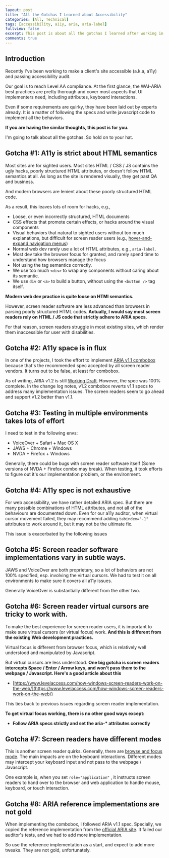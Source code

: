 ```yaml
---
layout: post
title: "All the Gotchas I Learned about Accessibility"
categories: [All, Technical]
tags: [accessibility, a11y, aria, aria-label]
fullview: false
excerpt: This post is about all the gotchas I learned after working in accessibility for three months.
comments: true
---
```


## Introduction
Recently I've been working to make a client's site accessible (a.k.a, a11y) and passing accessibility audit.

Our goal is to reach Level AA compliance. At the first glance, the WAI-ARIA best practices are pretty thorough and cover most aspects that UI implementers need, including attributes, keyboard interactions.

Even if some requirements are quirky, they have been laid out by experts already. It is a matter of following the specs and write javascript code to implement all the behaviors.

__If you are having the similar thoughts, this post is for you.__

I'm going to talk about all the gotchas. So hold on to your hat.

## Gotcha #1: A11y is strict about HTML semantics

Most sites are for sighted users. Most sites HTML / CSS / JS contains the ugly hacks, poorly structured HTML attributes, or doesn't follow HTML semantics at all. As long as the site is rendered visually, they get past QA and business.

And modern browsers are lenient about these poorly structured HTML code.

As a result, this leaves lots of room for hacks, e.g.,
- Loose, or even incorrectly structured, HTML documents
- CSS effects that promote certain effects, or hacks around the visual components
- Visual behaviors that natural to sighted users without too much explanations, but difficult for screen reader users (e.g., [hover-and-expand navigation menus](https://blog.junjizhi.com/all/technical/2020/08/17/a11y-nav-dropdown-menu.html))
- Normal web dev rarely use a lot of HTML attributes, e.g., `aria-label`.
- Most dev take the browser focus for granted, and rarely spend time to understand how browsers manage the focus
- Not using the tag semantics correctly.
- We use too much `<div>` to wrap any components without caring about its semantic.
- We use `div` or `<a>` to build a button, without using the `<button />` tag itself.

__Modern web dev practice is quite loose on HTMl semantics.__

However, screen reader software are less advanced than browsers in parsing poorly structured HTML codes. __Actually, I would say most screen readers rely on HTML / JS code that strictly adhere to ARIA specs__.

For that reason, screen readers struggle in most existing sites, which render them inaccessible for user with disabilities.

## Gotcha #2: A11y space is in flux
In one of the projects, I took the effort to implement [ARIA v1.1 combobox](https://www.w3.org/TR/wai-aria-practices-1.1/examples/combobox/aria1.1pattern/listbox-combo.html) because that's the recommended spec accepted by all screen reader vendors. It turns out to be false, at least for combobox.

As of writing, ARIA v1.2 is still [Working Draft](https://www.w3.org/standards/history/wai-aria-1.2). However, the spec was 100% complete. In the change log notes, v1.2 combobox reverts v1.1 specs to address many implementation issues. The screen readers seem to go ahead and support v1.2 better than v1.1.

## Gotcha #3: Testing in multiple environments takes lots of effort

I need to test in the following envs:

- VoiceOver + Safari + Mac OS X
- JAWS + Chrome + Windows
- NVDA + Firefox + Windows

Generally, there could be bugs with screen reader software itself (Some versions of NVDA + Firefox combo may break). When testing, it took efforts to figure out it's our implementation problem, or the environment.

## Gotcha #4: A11y spec is not exhaustive

For web accessibility, we have rather detailed ARIA spec. But there are many possible combinations of HTML attributes, and not all of the behaviours are documented down. Even for our a11y auditor, when virtual cursor movement failed, they may recommend adding `tabindex="-1"` attributes to work around it, but it may not be the ultimate fix.

This issue is exacerbated by the following issues

## Gotcha #5: Screen reader software implementations vary in subtle ways.
JAWS and VoiceOver are both proprietary, so a lot of behaviors are not 100% specified, esp. involving the virtual cursors. We had to test it on all environments to make sure it covers all a11y issues.

Generally VoiceOver is substantially different from the other two.

## Gotcha #6: Screen reader virtual cursors are tricky to work with.

To make the best experience for screen reader users, it is important to make sure virtual cursors (or virtual focus) work. **And this is different from the existing Web development practices.**

Virtual focus is different from browser focus, which is relatively well understood and manipulated by Javascript.

But virtual cursors are less understood. **One big gotcha is screen readers** **intercepts Space / Enter / Arrow keys, and won't pass them to the webpage / Javascript. Here's a good article about this**

- [https://www.levelaccess.com/how-windows-screen-readers-work-on-the-web/](https://www.levelaccess.com/how-windows-screen-readers-work-on-the-web/)

This ties back to previous issues regarding screen reader implementation.

**To get virtual focus working, there is no other good ways except:**

- __Follow ARIA specs strictly and set the aria-* attributes correctly__

## Gotcha #7:  Screen readers have different modes

This is another screen reader quirks. Generally, there are [browse and focus mode](https://www.accessibility-developer-guide.com/knowledge/screen-readers/desktop/browse-focus-modes/). The main impacts are on the keyboard interactions. Different modes may intercept your keyboard input and not pass to the webpage / Javascript.

One example is, when you set `role="application"` , it instructs screen readers to hand over to the browser and web application to handle mouse, keyboard, or touch interaction.

## Gotcha #8: ARIA reference implementations are not gold

When implementing the combobox, I followed ARIA v1.1 spec. Specially, we copied the reference implementation from the [official ARIA site](https://www.w3.org/TR/wai-aria-practices-1.1/examples/combobox/aria1.1pattern/listbox-combo.html). It failed our auditor's tests, and we had to add more implementation.

So use the reference implementation as a start, and expect to add more tweaks. They are not gold, unfortunately.